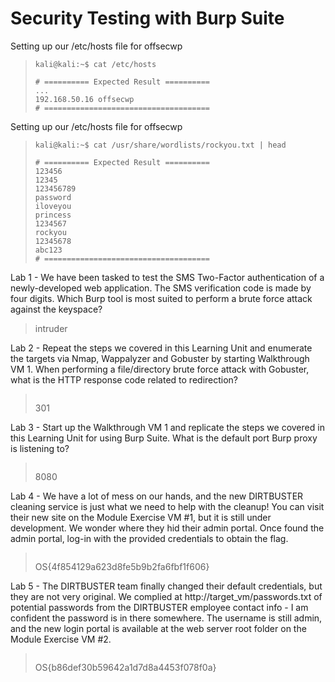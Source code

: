 # Security Testing with Burp Suite

Setting up our /etc/hosts file for offsecwp
>``` shell
>kali@kali:~$ cat /etc/hosts
>
># ========== Expected Result ==========
>...
>192.168.50.16 offsecwp
># =====================================
>```


Setting up our /etc/hosts file for offsecwp
>``` shell
>kali@kali:~$ cat /usr/share/wordlists/rockyou.txt | head
>
># ========== Expected Result ==========
>123456
>12345
>123456789
>password
>iloveyou
>princess
>1234567
>rockyou
>12345678
>abc123
># =====================================
>```

Lab 1 - We have been tasked to test the SMS Two-Factor authentication of a newly-developed web application. The SMS verification code is made by four digits. Which Burp tool is most suited to perform a brute force attack against the keyspace?
>intruder

Lab 2 - Repeat the steps we covered in this Learning Unit and enumerate the targets via Nmap, Wappalyzer and Gobuster by starting Walkthrough VM 1. When performing a file/directory brute force attack with Gobuster, what is the HTTP response code related to redirection?
>``` shell
>
>```
>301

Lab 3 - Start up the Walkthrough VM 1 and replicate the steps we covered in this Learning Unit for using Burp Suite. What is the default port Burp proxy is listening to?
>``` shell
>
>```
>8080

Lab 4 - We have a lot of mess on our hands, and the new DIRTBUSTER cleaning service is just what we need to help with the cleanup! You can visit their new site on the Module Exercise VM #1, but it is still under development. We wonder where they hid their admin portal. Once found the admin portal, log-in with the provided credentials to obtain the flag.
>``` shell
>
>```
>OS{4f854129a623d8fe5b9b2fa6fbf1f606}

Lab 5 - The DIRTBUSTER team finally changed their default credentials, but they are not very original. We complied at http://target_vm/passwords.txt of potential passwords from the DIRTBUSTER employee contact info - I am confident the password is in there somewhere. The username is still admin, and the new login portal is available at the web server root folder on the Module Exercise VM #2.
>``` shell
>
>```
>OS{b86def30b59642a1d7d8a4453f078f0a}
